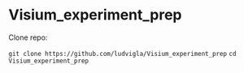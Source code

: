 # Visium_experiment_prep

Clone repo:

`git clone https://github.com/ludvigla/Visium_experiment_prep`
`cd Visium_experiment_prep`

